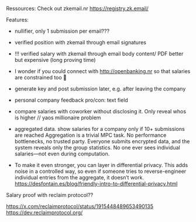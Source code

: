 Ressources:
Check out zkemail.nr
https://registry.zk.email/


Features:

- nullifier, only 1 submission per email???
- verified position with zkemail through email signatures
- !!! verified salary with zkemail through email body content/ PDF better but expensive (long proving time)
- I wonder if you could connect with http://openbanking.nr so that salaries are constrained too 🤔


- generate key and post submission later, e.g. after leaving the company
- personal company feedback pro/con: text field

- compare salaries with coworker without disclosing it. Only reveal whos is higher // yaos millionaire problem

- aggregated data. show salaries for a company only if 10+ submissions are reached
Aggregation is a trivial MPC task. No performance bottlenecks, no trusted party. Everyone submits encrypted data, and the system reveals only the group statistics. No one ever sees individual salaries—not even during computation.


- To make it even stronger, you can layer in differential privacy.
This adds noise in a controlled way, so even if someone tries to reverse-engineer individual entries from the aggregate, it doesn’t work.
https://desfontain.es/blog/friendly-intro-to-differential-privacy.html


Salary proof with reclaim protocol??

https://x.com/reclaimprotocol/status/1915448489653490135
https://dev.reclaimprotocol.org/